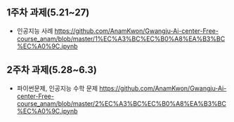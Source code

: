 ## 1주차 과제(5.21~27)
* 인공지능 사례 https://github.com/AnamKwon/Gwangju-Ai-center-Free-course_anam/blob/master/1%EC%A3%BC%EC%B0%A8%EA%B3%BC%EC%A0%9C.ipynb
## 2주차 과제(5.28~6.3)
* 파이썬문제, 인공지능 수학 문제 https://github.com/AnamKwon/Gwangju-Ai-center-Free-course_anam/blob/master/2%EC%A3%BC%EC%B0%A8%EA%B3%BC%EC%A0%9C.ipynb
